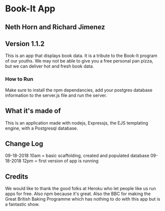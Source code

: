 # Book-It App

## Neth Horn and Richard Jimenez

## Version 1.1.2

This is an app that displays book data. It is a tribute to the Book-It program of our youths. We may not be able to give you a free personal pan pizza, but we can deliver hot and fresh book data.

### How to Run
Make sure to install the npm dependancies, add your postgres database information to the server.js file and run the server.

## What it's made of
This is an application made with nodejs, Expressjs, the EJS templating engine, with a Postgresql database.

## Change Log
09-18-2018 10am = basic scaffolding, created and populated database
09-18-2018 12pm = first version of app is running

## Credits
We would like to thank the good folks at Heroku who let people like us run apps for free.
Also npm because it's great.
Also the BBC for making the Great British Baking Programme which has nothing to do with this app but is a fantastic show.
